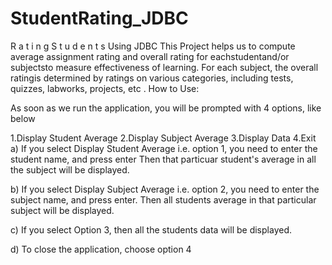 # StudentRating_JDBC
R a t i n g   S t u d e n t s
                         Using JDBC
This Project helps us to compute average assignment rating and overall rating for eachstudentand/or subjectsto measure effectiveness of learning. For each subject, the overall ratingis determined by ratings on various categories, including tests, quizzes, labworks, projects, etc .
How to Use:

As soon as we run the application, you will be prompted with 4 options, like below

1.Display Student Average
2.Display Subject Average
3.Display Data
4.Exit
a) If you select Display Student Average i.e. option 1, you need to enter the student name, and press enter Then that particuar student's average in all the subject will be displayed.

b) If you select Display Subject Average i.e. option 2, you need to enter the subject name, and press enter. Then all students average in that particular subject will be displayed.

c) If you select Option 3, then all the students data will be displayed.

d) To close the application, choose option 4
